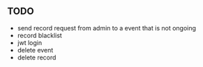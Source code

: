 ## TODO
- send record request from admin to a event that is not ongoing
- record blacklist
- jwt login
- delete event
- delete record